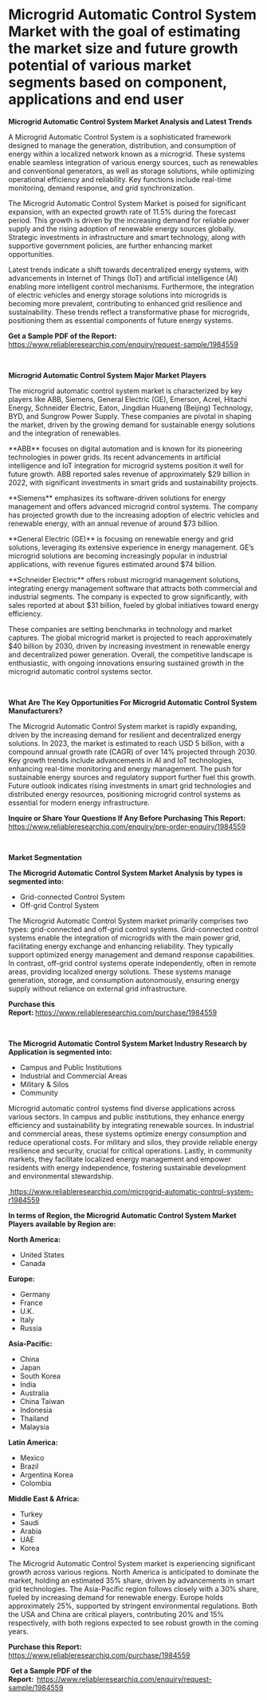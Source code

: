 <p><h1>Microgrid Automatic Control System Market with the goal of estimating the market size and future growth potential of various market segments based on component, applications and end user</h1></p><p><strong>Microgrid Automatic Control System Market Analysis and Latest Trends</strong></p>
<p><p>A Microgrid Automatic Control System is a sophisticated framework designed to manage the generation, distribution, and consumption of energy within a localized network known as a microgrid. These systems enable seamless integration of various energy sources, such as renewables and conventional generators, as well as storage solutions, while optimizing operational efficiency and reliability. Key functions include real-time monitoring, demand response, and grid synchronization.</p><p>The Microgrid Automatic Control System Market is poised for significant expansion, with an expected growth rate of 11.5% during the forecast period. This growth is driven by the increasing demand for reliable power supply and the rising adoption of renewable energy sources globally. Strategic investments in infrastructure and smart technology, along with supportive government policies, are further enhancing market opportunities. </p><p>Latest trends indicate a shift towards decentralized energy systems, with advancements in Internet of Things (IoT) and artificial intelligence (AI) enabling more intelligent control mechanisms. Furthermore, the integration of electric vehicles and energy storage solutions into microgrids is becoming more prevalent, contributing to enhanced grid resilience and sustainability. These trends reflect a transformative phase for microgrids, positioning them as essential components of future energy systems.</p></p>
<p><strong>Get a Sample PDF of the Report:&nbsp;</strong> <a href="https://www.reliableresearchiq.com/enquiry/request-sample/1984559?utm_campaign=3452&utm_medium=2&utm_source=Github&utm_content=ia&utm_term=12042025&utm_id=microgrid-automatic-control-system">https://www.reliableresearchiq.com/enquiry/request-sample/1984559</a></p>
<p>&nbsp;</p>
<p><strong>Microgrid Automatic Control System Major Market Players</strong></p>
<p><p>The microgrid automatic control system market is characterized by key players like ABB, Siemens, General Electric (GE), Emerson, Acrel, Hitachi Energy, Schneider Electric, Eaton, Jingdian Huaneng (Beijing) Technology, BYD, and Sungrow Power Supply. These companies are pivotal in shaping the market, driven by the growing demand for sustainable energy solutions and the integration of renewables.</p><p>**ABB** focuses on digital automation and is known for its pioneering technologies in power grids. Its recent advancements in artificial intelligence and IoT integration for microgrid systems position it well for future growth. ABB reported sales revenue of approximately $29 billion in 2022, with significant investments in smart grids and sustainability projects.</p><p>**Siemens** emphasizes its software-driven solutions for energy management and offers advanced microgrid control systems. The company has projected growth due to the increasing adoption of electric vehicles and renewable energy, with an annual revenue of around $73 billion.</p><p>**General Electric (GE)** is focusing on renewable energy and grid solutions, leveraging its extensive experience in energy management. GE’s microgrid solutions are becoming increasingly popular in industrial applications, with revenue figures estimated around $74 billion.</p><p>**Schneider Electric** offers robust microgrid management solutions, integrating energy management software that attracts both commercial and industrial segments. The company is expected to grow significantly, with sales reported at about $31 billion, fueled by global initiatives toward energy efficiency.</p><p>These companies are setting benchmarks in technology and market captures. The global microgrid market is projected to reach approximately $40 billion by 2030, driven by increasing investment in renewable energy and decentralized power generation. Overall, the competitive landscape is enthusiastic, with ongoing innovations ensuring sustained growth in the microgrid automatic control systems sector.</p></p>
<p>&nbsp;</p>
<p><strong>What Are The Key Opportunities For Microgrid Automatic Control System Manufacturers?</strong></p>
<p><p>The Microgrid Automatic Control System market is rapidly expanding, driven by the increasing demand for resilient and decentralized energy solutions. In 2023, the market is estimated to reach USD 5 billion, with a compound annual growth rate (CAGR) of over 14% projected through 2030. Key growth trends include advancements in AI and IoT technologies, enhancing real-time monitoring and energy management. The push for sustainable energy sources and regulatory support further fuel this growth. Future outlook indicates rising investments in smart grid technologies and distributed energy resources, positioning microgrid control systems as essential for modern energy infrastructure.</p></p>
<p><strong>Inquire or Share Your Questions If Any Before Purchasing This Report:</strong> <a href="https://www.reliableresearchiq.com/enquiry/pre-order-enquiry/1984559?utm_campaign=3452&utm_medium=2&utm_source=Github&utm_content=ia&utm_term=12042025&utm_id=microgrid-automatic-control-system">https://www.reliableresearchiq.com/enquiry/pre-order-enquiry/1984559</a></p>
<p>&nbsp;</p>
<p><strong>Market Segmentation</strong></p>
<p><strong>The Microgrid Automatic Control System Market Analysis by types is segmented into:</strong></p>
<p><ul><li>Grid-connected Control System</li><li>Off-grid Control System</li></ul></p>
<p><p>The Microgrid Automatic Control System market primarily comprises two types: grid-connected and off-grid control systems. Grid-connected control systems enable the integration of microgrids with the main power grid, facilitating energy exchange and enhancing reliability. They typically support optimized energy management and demand response capabilities. In contrast, off-grid control systems operate independently, often in remote areas, providing localized energy solutions. These systems manage generation, storage, and consumption autonomously, ensuring energy supply without reliance on external grid infrastructure.</p></p>
<p><strong>Purchase this Report:&nbsp;</strong><a href="https://www.reliableresearchiq.com/purchase/1984559?utm_campaign=3452&utm_medium=2&utm_source=Github&utm_content=ia&utm_term=12042025&utm_id=microgrid-automatic-control-system">https://www.reliableresearchiq.com/purchase/1984559</a></p>
<p>&nbsp;</p>
<p><strong>The Microgrid Automatic Control System Market Industry Research by Application is segmented into:</strong></p>
<p><ul><li>Campus and Public Institutions</li><li>Industrial and Commercial Areas</li><li>Military & Silos</li><li>Community</li></ul></p>
<p><p>Microgrid automatic control systems find diverse applications across various sectors. In campus and public institutions, they enhance energy efficiency and sustainability by integrating renewable sources. In industrial and commercial areas, these systems optimize energy consumption and reduce operational costs. For military and silos, they provide reliable energy resilience and security, crucial for critical operations. Lastly, in community markets, they facilitate localized energy management and empower residents with energy independence, fostering sustainable development and environmental stewardship.</p></p>
<p><a href="https://www.reliableresearchiq.com/microgrid-automatic-control-system-r1984559?utm_campaign=3452&utm_medium=2&utm_source=Github&utm_content=ia&utm_term=12042025&utm_id=microgrid-automatic-control-system">&nbsp;https://www.reliableresearchiq.com/microgrid-automatic-control-system-r1984559</a></p>
<p><strong>In terms of Region, the Microgrid Automatic Control System Market Players available by Region are:</strong></p>
<p>
    <p> <strong> North America: </strong>
        <ul>
            <li>United States</li>
            <li>Canada</li>
        </ul>
        </p> 
    <p> <strong> Europe: </strong>
        <ul>
            <li>Germany</li>
            <li>France</li>
            <li>U.K.</li>
            <li>Italy</li>
            <li>Russia</li>
        </ul>
        </p> 
    <p> <strong> Asia-Pacific: </strong>
        <ul>
            <li>China</li>
            <li>Japan</li>
            <li>South Korea</li>
            <li>India</li>
            <li>Australia</li>
            <li>China Taiwan</li>
            <li>Indonesia</li>
            <li>Thailand</li>
            <li>Malaysia</li>
        </ul>
        </p> 
    <p> <strong> Latin America: </strong>
        <ul>
            <li>Mexico</li>
            <li>Brazil</li>
            <li>Argentina Korea</li>
            <li>Colombia</li>
        </ul>
        </p> 
    <p> <strong> Middle East & Africa: </strong>
        <ul>
            <li>Turkey</li>
            <li>Saudi</li>
            <li>Arabia</li>
            <li>UAE</li>
            <li>Korea</li>
        </ul>
    </p>
    </p>
<p><p>The Microgrid Automatic Control System market is experiencing significant growth across various regions. North America is anticipated to dominate the market, holding an estimated 35% share, driven by advancements in smart grid technologies. The Asia-Pacific region follows closely with a 30% share, fueled by increasing demand for renewable energy. Europe holds approximately 25%, supported by stringent environmental regulations. Both the USA and China are critical players, contributing 20% and 15% respectively, with both regions expected to see robust growth in the coming years.</p></p>
<p><strong>Purchase this Report: </strong><a href="https://www.reliableresearchiq.com/purchase/1984559?utm_campaign=3452&utm_medium=2&utm_source=Github&utm_content=ia&utm_term=12042025&utm_id=microgrid-automatic-control-system">https://www.reliableresearchiq.com/purchase/1984559</a></p>
<p>&nbsp;<strong>Get a Sample PDF of the Report:&nbsp;&nbsp;</strong><a href="https://www.reliableresearchiq.com/enquiry/request-sample/1984559?utm_campaign=3452&utm_medium=2&utm_source=Github&utm_content=ia&utm_term=12042025&utm_id=microgrid-automatic-control-system">https://www.reliableresearchiq.com/enquiry/request-sample/1984559</a></p>
<p><strong></strong></p>
<p><p></p><p></p><p></p></p>